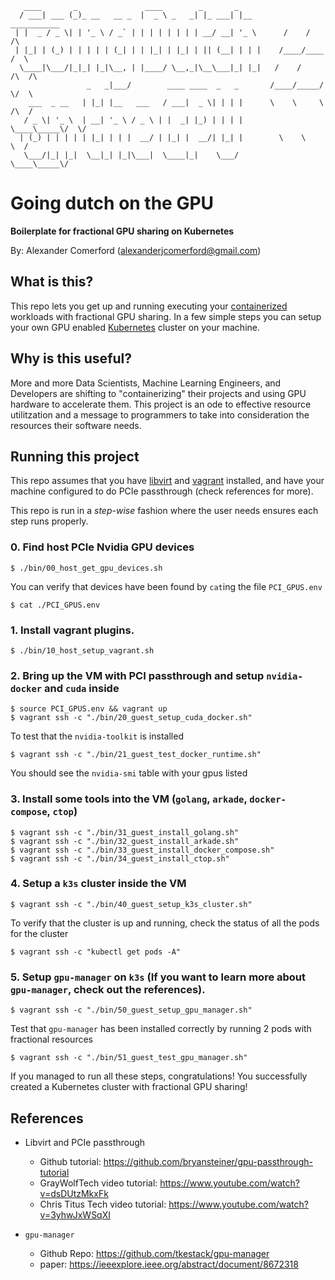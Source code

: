 ```
   ____       _               ____        _       _
  / ___| ___ (_)_ __   __ _  |  _ \ _   _| |_ ___| |__        ___________
 | |  _ / _ \| | '_ \ / _` | | | | | | | | __/ __| '_ \      /    /     /\
 | |_| | (_) | | | | | (_| | | |_| | |_| | || (__| | | |    /____/____ /  \
  \____|\___/|_|_| |_|\__, | |____/ \__,_|\__\___|_| |_|   /    /     /\  /\
                 _   _|___/        ____ ____  _   _       /____/_____/  \/  \
    ___  _ __   | |_| |__   ___   / ___|  _ \| | | |      \    \     \  /\  /
   / _ \| '_ \  | __| '_ \ / _ \ | |  _| |_) | | | |       \____\_____\/  \/
  | (_) | | | | | |_| | | |  __/ | |_| |  __/| |_| |        \    \     \  /
   \___/|_| |_|  \__|_| |_|\___|  \____|_|    \___/          \____\_____\/
```

# Going dutch on the GPU

<b>Boilerplate for fractional GPU sharing on Kubernetes</b>

By: Alexander Comerford (alexanderjcomerford@gmail.com)

## What is this?

This repo lets you get up and running executing your [containerized](https://medium.com/faun/the-missing-introduction-to-containerization-de1fbb73efc5)
workloads with fractional GPU sharing. In a few simple steps you
can setup your own GPU enabled [Kubernetes](https://kubernetes.io/) cluster on your machine.

## Why is this useful?

More and more Data Scientists, Machine Learning Engineers, and
Developers are shifting to "containerizing" their projects and
using GPU hardware to accelerate them. This project is an ode
to effective resource utilitzation and a message to programmers
to take into consideration the resources their software needs.


## Running this project

This repo assumes that you have [libvirt](https://libvirt.org/) and [vagrant](https://www.vagrantup.com/)
installed, and have your machine configured to do PCIe passthrough (check references for more).

This repo is run in a *step-wise* fashion where the user needs ensures each step
runs properly.

### 0. Find host PCIe Nvidia GPU devices

```shell
$ ./bin/00_host_get_gpu_devices.sh
```

You can verify that devices have been found by `cat`ing the file `PCI_GPUS.env`

```shell
$ cat ./PCI_GPUS.env
```

### 1. Install vagrant plugins.

``` shell
$ ./bin/10_host_setup_vagrant.sh
```

### 2. Bring up the VM with PCI passthrough and setup `nvidia-docker` and `cuda` inside

``` shell
$ source PCI_GPUS.env && vagrant up
$ vagrant ssh -c "./bin/20_guest_setup_cuda_docker.sh"
```

To test that the `nvidia-toolkit` is installed

``` shell
$ vagrant ssh -c "./bin/21_guest_test_docker_runtime.sh"
```

You should see the `nvidia-smi` table with your gpus listed

### 3. Install some tools into the VM (`golang`, `arkade`, `docker-compose`, `ctop`)

``` shell
$ vagrant ssh -c "./bin/31_guest_install_golang.sh"
$ vagrant ssh -c "./bin/32_guest_install_arkade.sh"
$ vagrant ssh -c "./bin/33_guest_install_docker_compose.sh"
$ vagrant ssh -c "./bin/34_guest_install_ctop.sh"
```

### 4. Setup a `k3s` cluster inside the VM

``` shell
$ vagrant ssh -c "./bin/40_guest_setup_k3s_cluster.sh"
```

To verify that the cluster is up and running, check the status of all the pods for the cluster

```shell
$ vagrant ssh -c "kubectl get pods -A"
```

### 5. Setup `gpu-manager` on `k3s` (If you want to learn more about `gpu-manager`, check out the references).

``` shell
$ vagrant ssh -c "./bin/50_guest_setup_gpu_manager.sh"
```

Test that `gpu-manager` has been installed correctly by running 2 pods with fractional resources

``` shell
$ vagrant ssh -c "./bin/51_guest_test_gpu_manager.sh"
```

If you managed to run all these steps, congratulations! You successfully created a Kubernetes cluster
with fractional GPU sharing!

## References

* Libvirt and PCIe passthrough

    - Github tutorial: https://github.com/bryansteiner/gpu-passthrough-tutorial
    - GrayWolfTech video tutorial: https://www.youtube.com/watch?v=dsDUtzMkxFk
    - Chris Titus Tech video tutorial: https://www.youtube.com/watch?v=3yhwJxWSqXI

* `gpu-manager`

    - Github Repo: https://github.com/tkestack/gpu-manager
    - paper: https://ieeexplore.ieee.org/abstract/document/8672318
